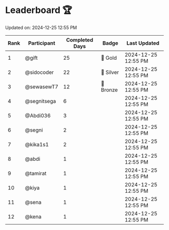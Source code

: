 # Leaderboard 🏆

Updated on: 2024-12-25 12:55 PM

| Rank | Participant       | Completed Days | Badge      | Last Updated         |
|------|-------------------|----------------|------------|----------------------|
| 1    | @gift             | 25             | 🏅 Gold     | 2024-12-25 12:55 PM |
| 2    | @sidocoder        | 22             | 🥈 Silver   | 2024-12-25 12:55 PM |
| 3    | @sewasewT7        | 12             | 🥉 Bronze   | 2024-12-25 12:55 PM |
| 4    | @segnitsega       | 6              |            | 2024-12-25 12:55 PM |
| 5    | @Abdi036          | 3              |            | 2024-12-25 12:55 PM |
| 6    | @segni            | 2              |            | 2024-12-25 12:55 PM |
| 7    | @kika1s1          | 2              |            | 2024-12-25 12:55 PM |
| 8    | @abdi             | 1              |            | 2024-12-25 12:55 PM |
| 9    | @tamirat          | 1              |            | 2024-12-25 12:55 PM |
| 10   | @kiya             | 1              |            | 2024-12-25 12:55 PM |
| 11   | @sena             | 1              |            | 2024-12-25 12:55 PM |
| 12   | @kena             | 1              |            | 2024-12-25 12:55 PM |
